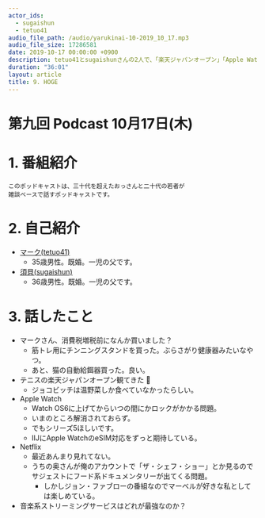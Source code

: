 ```yaml
---
actor_ids:
  - sugaishun
  - tetuo41
audio_file_path: /audio/yarukinai-10-2019_10_17.mp3
audio_file_size: 17286581
date: 2019-10-17 00:00:00 +0900
description: tetuo41とsugaishunさんの2人で、「楽天ジャパンオープン」「Apple Watch」「ザ・シェフ・ショー」について話しました。
duration: "36:01"
layout: article
title: 9. HOGE
---
```


# 第九回 Podcast 10月17日(木)

# 1. 番組紹介
    このポッドキャストは、三十代を超えたおっさんと二十代の若者が
    雑談ベースで話すポッドキャストです。

# 2. 自己紹介
- [マーク(tetuo41)](https://twitter.com/tetuo41)
    - 35歳男性。既婚。一児の父です。
- [須貝(sugaishun)](https://twitter.com/sugaishun)
    - 36歳男性。既婚。一児の父です。

# 3. 話したこと
- マークさん、消費税増税前になんか買いました？
    - 筋トレ用にチンニングスタンドを買った。ぶらさがり健康器みたいなやつ。
    - あと、猫の自動給餌器買った。良い。
- テニスの楽天ジャパンオープン観てきた 🎾
    - ジョコビッチは温野菜しか食べていなかったらしい。
- Apple Watch
    - Watch OS6に上げてからいつの間にかロックがかかる問題。
    - いまのところ解消されておらず。
    - でもシリーズ5ほしいです。
    - IIJにApple WatchのeSIM対応をずっと期待している。
- Netflix
    - 最近あんまり見れてない。
    - うちの奥さんが俺のアカウントで「ザ・シェフ・ショー」とか見るのでサジェストにフード系ドキュメンタリーが出てくる問題。
        - しかしジョン・ファブローの番組なのでマーベルが好きな私としては楽しめている。
- 音楽系ストリーミングサービスはどれが最強なのか？
